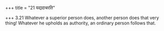 +++
title = "21 यद्यदाचरति"

+++
3.21 Whatever a superior person does, another person does that very
thing! Whatever he upholds as authority, an ordinary person follows
that.
